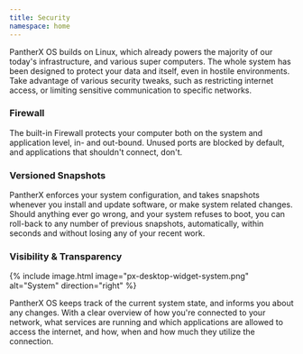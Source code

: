 ```yaml
---
title: Security
namespace: home
---
```


PantherX OS builds on Linux, which already powers the majority of our today's infrastructure, and various super computers. The whole system has been designed to protect your data and itself, even in hostile environments. Take advantage of various security tweaks, such as restricting internet access, or limiting sensitive communication to specific networks.

### Firewall

The built-in Firewall protects your computer both on the system and application level, in- and out-bound. Unused ports are blocked by default, and applications that shouldn't connect, don't.

### Versioned Snapshots

PantherX enforces your system configuration, and takes snapshots whenever you install and update software, or make system related changes. Should anything ever go wrong, and your system refuses to boot, you can roll-back to any number of previous snapshots, automatically, within seconds and without losing any of your recent work.

### Visibility & Transparency

{% include image.html image="px-desktop-widget-system.png" alt="System" direction="right" %}

PantherX OS keeps track of the current system state, and informs you about any changes. With a clear overview of how you're connected to your network, what services are running and which applications are allowed to access the internet, and how, when and how much they utilize the connection.